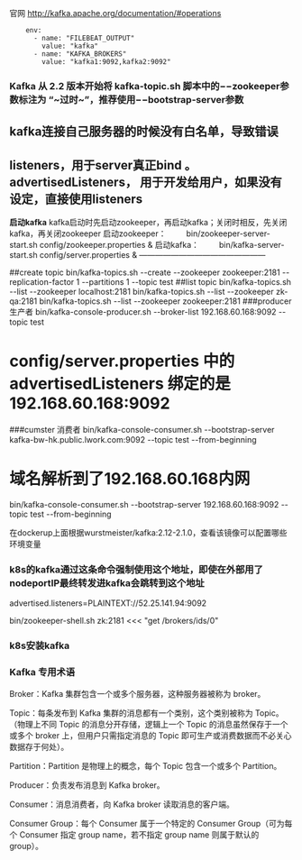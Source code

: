 官网 http://kafka.apache.org/documentation/#operations
~~~
    env:
      - name: "FILEBEAT_OUTPUT"
        value: "kafka"
      - name: "KAFKA_BROKERS"
        value: "kafka1:9092,kafka2:9092" 
~~~
### Kafka 从 2.2 版本开始将 kafka-topic.sh 脚本中的−−zookeeper参数标注为 “~过时~”，推荐使用−−bootstrap-server参数

## **kafka连接自己服务器的时候没有白名单，导致错误**
## **listeners，用于server真正bind 。advertisedListeners， 用于开发给用户，如果没有设定，直接使用listeners**
**启动kafka**
kafka启动时先启动zookeeper，再启动kafka；关闭时相反，先关闭kafka，再关闭zookeeper
启动zookeeper：
        bin/zookeeper-server-start.sh config/zookeeper.properties &
启动kafka：
        bin/kafka-server-start.sh config/server.properties &
————————————————

##create topic
bin/kafka-topics.sh --create --zookeeper zookeeper:2181 --replication-factor 1 --partitions 1 --topic test
##list topic
bin/kafka-topics.sh --list --zookeeper localhost:2181
bin/kafka-topics.sh --list --zookeeper zk-qa:2181
bin/kafka-topics.sh --list --zookeeper zookeeper:2181
###producer 生产者
bin/kafka-console-producer.sh --broker-list 192.168.60.168:9092 --topic test
# config/server.properties 中的advertisedListeners 绑定的是192.168.60.168:9092
###cumster 消费者
bin/kafka-console-consumer.sh --bootstrap-server kafka-bw-hk.public.lwork.com:9092 --topic test --from-beginning
# 域名解析到了192.168.60.168内网
bin/kafka-console-consumer.sh --bootstrap-server 192.168.60.168:9092 --topic test --from-beginning

在dockerup上面根据wurstmeister/kafka:2.12-2.1.0，查看该镜像可以配置哪些环境变量
### k8s的kafka通过这条命令**强制使用这个地址**，即使在外部用了nodeportIP最终转发进kafka会跳转到这个地址
advertised.listeners=PLAINTEXT://52.25.141.94:9092

bin/zookeeper-shell.sh zk:2181 <<< "get /brokers/ids/0"

### **k8s安装kafka**

### **Kafka 专用术语**
Broker：Kafka 集群包含一个或多个服务器，这种服务器被称为 broker。

Topic：每条发布到 Kafka 集群的消息都有一个类别，这个类别被称为 Topic。（物理上不同 Topic 的消息分开存储，逻辑上一个 Topic 的消息虽然保存于一个或多个 broker 上，但用户只需指定消息的 Topic 即可生产或消费数据而不必关心数据存于何处）。

Partition：Partition 是物理上的概念，每个 Topic 包含一个或多个 Partition。

Producer：负责发布消息到 Kafka broker。

Consumer：消息消费者，向 Kafka broker 读取消息的客户端。

Consumer Group：每个 Consumer 属于一个特定的 Consumer Group（可为每个 Consumer 指定 group name，若不指定 group name 则属于默认的 group）。

